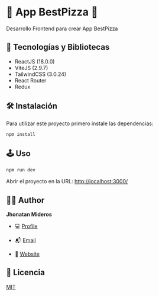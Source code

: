 # 🚀 App BestPizza 🚀

Desarrollo Frontend para crear App BestPizza

## 🤖 Tecnologías y Bibliotecas

- ReactJS (18.0.0)
- ViteJS (2.9.7)
- TailwindCSS (3.0.24)
- React Router
- Redux

## 🛠️ Instalación

Para utilizar este proyecto primero instale las dependencias:

```bash
npm install
```

## 🕹 Uso

```bash
npm run dev
```

Abrir el proyecto en la URL: [http://localhost:3000/](http://localhost:3000/ 'Link')

## 🧑🏻 Author

**Jhonatan Mideros**

- 💻 [Profile](https://github.com/jonmid 'Jhonatan Mideros')

- 📬 [Email](mailto:jonmid.mideros@gmail.com?subject=Hi%20from%20Project%20GitHub 'Hi!')

- 📌 [Website](https://portafolio-jonmid.vercel.app/ 'Welcome')

## 📝 Licencia

[MIT](https://choosealicense.com/licenses/mit/)
